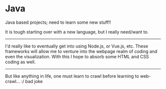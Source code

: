 # Java
Java based projects; need to learn some new stuff!!

It is tough starting over with a new language, but I really need/want to.

---

I'd really like to eventually get into using Node.js, or Vue.js, etc. These frameworks will allow me to venture into the webpage realm of coding and even the visualization. With this I hope to absorb some HTML and CSS coding as well.

---
But like anything in life, one must learn to crawl before learning to web-crawl... :/ bad joke
